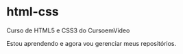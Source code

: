 # html-css
Curso de HTML5 e CSS3 do CursoemVídeo 

Estou aprendendo e agora vou gerenciar meus repositórios.